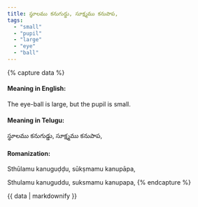 ```yaml
---
title: స్థూలము కనుగుడ్డు, సూక్ష్మము కనుపాప,
tags:
  - "small"
  - "pupil"
  - "large"
  - "eye"
  - "ball"
---
```


{% capture data %}
#### Meaning in English:
The eye-ball is large, but the pupil is small.

#### Meaning in Telugu:
స్థూలము కనుగుడ్డు, సూక్ష్మము కనుపాప,

#### Romanization:
Sthūlamu kanuguḍḍu, sūkṣmamu kanupāpa,

Sthulamu kanuguddu, suksmamu kanupapa,
{% endcapture %}

{{ data | markdownify }}

